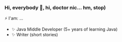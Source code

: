 ### Hi, everybody 👋, hi, doctor nic... hm, stop)
⚡ I'am: ...
- ✨ Java Middle Developer (5+ years of learning Java)
- ✨ Writer (short stories)
